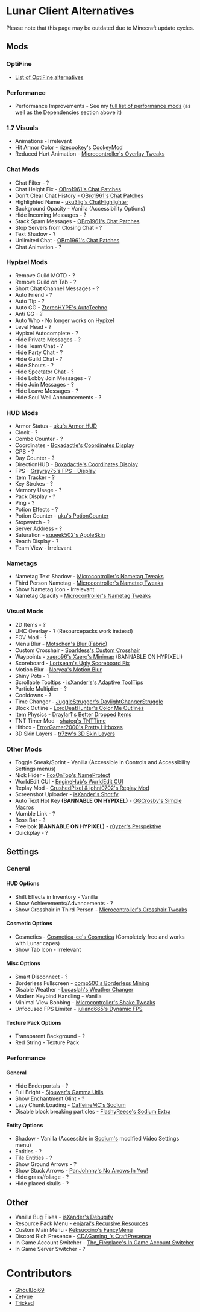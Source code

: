 # Lunar Client Alternatives

Please note that this page may be outdated due to Minecraft update cycles.

## Mods

### OptiFine

* [List of OptiFine alternatives](https://lambdaurora.dev/optifine_alternatives)


### Performance

* Performance Improvements - See my [full list of performance mods](https://alternatives.microcontrollers.dev/latest/migrating/#performance) (as well as the Dependencies section above it)

### 1.7 Visuals

* Animations - Irrelevant
* Hit Armor Color - [rizecookey's CookeyMod](https://github.com/rizecookey/CookeyMod/releases/latest)
* Reduced Hurt Animation - [Microcontroller's Overlay Tweaks](https://modrinth.com/mod/overlaytweaks)

### Chat Mods

* Chat Filter - ?
* Chat Height Fix - [OBro1961's Chat Patches](https://modrinth.com/mod/chatpatches)
* Don't Clear Chat History - [OBro1961's Chat Patches](https://modrinth.com/mod/chatpatches)
* Highlighted Name - [uku3lig's ChatHighlighter](https://modrinth.com/mod/chathighlighter)
* Background Opacity - Vanilla (Accessibility Options)
* Hide Incoming Messages - ?
* Stack Spam Messages - [OBro1961's Chat Patches](https://modrinth.com/mod/chatpatches)
* Stop Servers from Closing Chat - ?
* Text Shadow - ?
* Unlimited Chat - [OBro1961's Chat Patches](https://modrinth.com/mod/chatpatches)
* Chat Animation - ?

### Hypixel Mods


* Remove Guild MOTD - ?
* Remove Guild on Tab - ?
* Short Chat Channel Messages - ?
* Auto Friend - ?
* Auto Tip - ?
* Auto GG - [ZtereoHYPE's AutoTechno](https://modrinth.com/mod/autotechno)
* Anti GG - ?
* Auto Who - No longer works on Hypixel
* Level Head - ?
* Hypixel Autocomplete - ?
* Hide Private Messages - ?
* Hide Team Chat - ?
* Hide Party Chat - ?
* Hide Guild Chat - ?
* Hide Shouts - ?
* Hide Spectator Chat - ?
* Hide Lobby Join Messages - ?
* Hide Join Messages - ?
* Hide Leave Messages - ?
* Hide Soul Well Announcements - ?

### HUD Mods

* Armor Status - [uku's Armor HUD](https://modrinth.com/mod/ukus-armor-hud)
* Clock - ?
* Combo Counter - ?
* Coordinates - [Boxadactle's Coordinates Display](https://modrinth.com/mod/coordinates-display)
* CPS - ?
* Day Counter - ?
* DirectionHUD - [Boxadactle's Coordinates Display](https://modrinth.com/mod/coordinates-display)
* FPS - [Grayray75's FPS - Display](https://modrinth.com/mod/fpsdisplay)
* Item Tracker - ?
* Key Strokes - ?
* Memory Usage - ?
* Pack Display - ?
* Ping - ?
* Potion Effects - ?
* Potion Counter - [uku's PotionCounter](https://modrinth.com/mod/potioncounter)
* Stopwatch - ?
* Server Address -  ?
* Saturation - [squeek502's AppleSkin](https://modrinth.com/mod/appleskin)
* Reach Display - ?
* Team View - Irrelevant

### Nametags

* Nametag Text Shadow -  [Microcontroller's Nametag Tweaks](https://modrinth.com/mod/nametagtweaks)
* Third Person Nametag - [Microcontroller's Nametag Tweaks](https://modrinth.com/mod/nametagtweaks)
* Show Nametag Icon - Irrelevant
* Nametag Opacity - [Microcontroller's Nametag Tweaks](https://modrinth.com/mod/nametagtweaks)

### Visual Mods

* 2D Items - ?
* UHC Overlay - ? (Resourcepacks work instead)
* FOV Mod - ?
* Menu Blur - [Motschen's Blur (Fabric)](https://modrinth.com/mod/blur-fabric)
* Custom Crosshair - [Sparkless's Custom Crosshair](https://modrinth.com/mod/custom-crosshair-mod)
* Waypoints - [xaero96's Xaero's Minimap](https://www.curseforge.com/minecraft/mc-mods/xaeros-minimap) (BANNABLE ON HYPIXEL!)
* Scoreboard - [Lortseam's Ugly Scoreboard Fix](https://modrinth.com/mod/ugly-scoreboard-fix)
* Motion Blur - [Noryea's Motion Blur](https://modrinth.com/mod/motionblur)
* Shiny Pots - ?
* Scrollable Tooltips - [isXander's's Adaptive ToolTips](https://modrinth.com/mod/adaptive-tooltips)
* Particle Multiplier - ?
* Cooldowns - ?
* Time Changer - [JuggleStrugger's DaylightChangerStruggle](https://modrinth.com/mod/daylightchangerstruggle)
* Block Outline - [LordDeatHunter's Color Me Outlines](https://www.curseforge.com/minecraft/mc-mods/color-me-outlines)
* Item Physics - [Draylar1's Better Dropped Items](https://www.curseforge.com/minecraft/mc-mods/better-dropped-items)
* TNT Timer Mod - [shateq's TNTTime](https://modrinth.com/mod/tnttime)
* Hitbox - [ErrorGamer2000's Pretty Hitboxes](https://modrinth.com/mod/pretty-hitboxes)
* 3D Skin Layers - [tr7zw's 3D Skin Layers](https://www.curseforge.com/minecraft/mc-mods/skin-layers-3d)

### Other Mods

* Toggle Sneak/Sprint - Vanilla (Accessible in Controls and Accessibility Settings menus)
* Nick Hider - [FoxOnTop's NameProtect](https://modrinth.com/mod/nameprotect)
* WorldEdit CUI - [EngineHub's WorldEdit CUI](https://curseforge.com/minecraft/mc-mods/worldeditcui-fabric)
* Replay Mod - [CrushedPixel & johni0702's Replay Mod](https://modrinth.com/mod/replaymod)
* Screenshot Uploader - [isXander's Shotify](https://modrinth.com/mod/shotify)
* Auto Text Hot Key **(BANNABLE ON HYPIXEL)** - [GGCrosby's Simple Macros](https://www.curseforge.com/minecraft/mc-mods/fabric-simple-macros)
* Mumble Link - ?
* Boss Bar - ?
* Freelook **(BANNABLE ON HYPIXEL)** - [r0yzer's Perspektive](https://modrinth.com/mod/perspektive)
* Quickplay - ?

## Settings

### General

#### HUD Options

* Shift Effects in Inventory - Vanilla
* Show Achievements/Advancements - ?
* Show Crosshair in Third Person - [Microcontroller's Crosshair Tweaks](https://modrinth.com/mod/crosshairtweaks)

#### Cosmetic Options

* Cosmetics - [Cosmetica-cc's Cosmetica](https://modrinth.com/mod/cosmetica) (Completely free and works with Lunar capes)
* Show Tab Icon - Irrelevant

#### Misc Options

* Smart Disconnect - ?
* Borderless Fullscreen - [comp500's Borderless Mining](https://www.curseforge.com/minecraft/mc-mods/borderless-mining)
* Disable Weather - [Lucaslah's Weather Changer](https://modrinth.com/mod/weather-changer)
* Modern Keybind Handling - Vanilla
* Minimal View Bobbing - [Microcontroller's Shake Tweaks](https://modrinth.com/mod/shaketweaks)
* Unfocused FPS Limiter - [juliand665's Dynamic FPS](https://modrinth.com/mod/dynamic-fps)

#### Texture Pack Options

* Transparent Background - ?
* Red String - Texture Pack

### Performance

#### General

* Hide Enderportals - ?
* Full Bright - [Sjouwer's Gamma Utils](https://modrinth.com/mod/gamma-utils)
* Show Enchantment Glint - ?
* Lazy Chunk Loading - [CaffeineMC's Sodium](https://modrinth.com/mod/sodium)
* Disable block breaking particles - [FlashyReese's Sodium Extra](https://modrinth.com/mod/sodium-extra)

#### Entity Options

* Shadow - Vanilla (Accessible in [Sodium's](https://modrinth.com/mod/sodium) modified Video Settings menu)
* Entities - ?
* Tile Entities - ?
* Show Ground Arrows - ?
* Show Stuck Arrows - [PanJohnny's No Arrows In You!](https://modrinth.com/mod/naiy)
* Hide grass/foliage - ?
* Hide placed skulls - ?

## Other

* Vanilla Bug Fixes - [isXander's Debugify](https://modrinth.com/mod/debugify)
* Resource Pack Menu - [enjarai's Recursive Resources](https://modrinth.com/mod/recursiveresources)
* Custom Main Menu - [Keksuccino's FancyMenu](https://www.curseforge.com/minecraft/mc-mods/fancymenu-fabric)
* Discord Rich Presence - [CDAGaming_'s CraftPresence](https://www.curseforge.com/minecraft/mc-mods/craftpresence)
* In Game Account Switcher - [The_Fireplace's In Game Account Switcher](https://modrinth.com/mod/in-game-account-switcher)
* In Game Server Switcher - ?

# Contributors

* [GhoulBoi69](https://github.com/GhoulBoii)
* [Zetvue](https://zetvue.github.io/)
* [Tricked](https://github.com/Tricked-dev)
